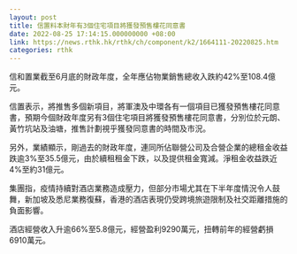```yaml
---
layout: post
title: 信置料本財年有3個住宅項目將獲發預售樓花同意書
date: 2022-08-25 17:14:15.000000000 +08:00
link: https://news.rthk.hk/rthk/ch/component/k2/1664111-20220825.htm
categories: rthk
---
```


信和置業截至6月底的財政年度，全年應佔物業銷售總收入跌約42%至108.4億元。

信置表示，將推售多個新項目，將軍澳及中環各有一個項目已獲發預售樓花同意書，預期今個財政年度另有3個住宅項目將獲發預售樓花同意書，分別位於元朗、黃竹坑站及油塘，推售計劃視乎獲發同意書的時間及市況。

另外，業績顯示，剛過去的財政年度，連同所佔聯營公司及合營企業的總租金收益跌逾3%至35.5億元，由於續租租金下跌，以及提供租金寬減。淨租金收益跌近4%至約31億元。

集團指，疫情持續對酒店業務造成壓力，但部分市場尤其在下半年度情況令人鼓舞，新加坡及悉尼業務復蘇，香港的酒店表現仍受跨境旅遊限制及社交距離措施的負面影響。

酒店經營收入升逾66%至5.8億元，經營盈利9290萬元，扭轉前年的經營虧損6910萬元。
